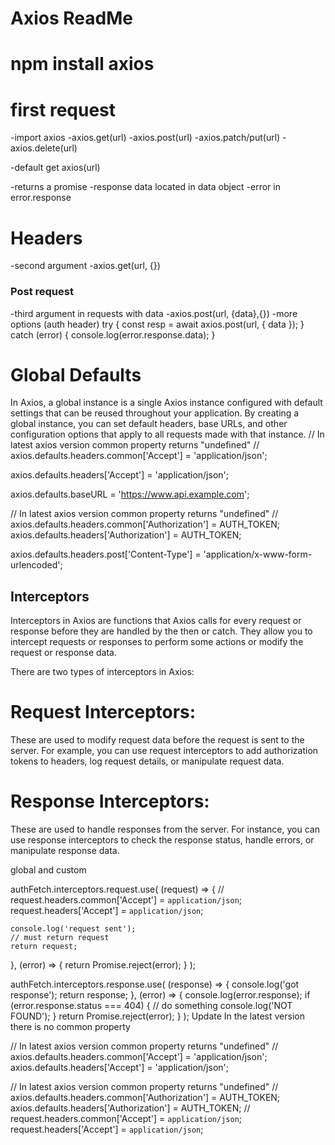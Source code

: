# Axios ReadMe
# npm install axios

# first request 
-import axios
-axios.get(url)
-axios.post(url)
-axios.patch/put(url)
-axios.delete(url)

-default get axios(url)

-returns a promise
-response data located in data object
-error in error.response


# Headers
-second argument
-axios.get(url, {})

### Post request
-third argument in requests with data
-axios.post(url, {data},{})
-more options (auth header) 
try {
  const resp = await axios.post(url, { data });
} catch (error) {
  console.log(error.response.data);
}


# Global Defaults 
In Axios, a global instance is a single Axios instance configured with default settings that can be reused throughout your application. By creating a global instance, you can set default headers, base URLs, and other configuration options that apply to all requests made with that instance.
// In latest axios version common property returns "undefined"
// axios.defaults.headers.common['Accept'] = 'application/json';

axios.defaults.headers['Accept'] = 'application/json';

axios.defaults.baseURL = 'https://www.api.example.com';

// In latest axios version common property returns "undefined"
// axios.defaults.headers.common['Authorization'] = AUTH_TOKEN;
axios.defaults.headers['Authorization'] = AUTH_TOKEN;

axios.defaults.headers.post['Content-Type'] =
  'application/x-www-form-urlencoded';

  ## Interceptors
 Interceptors in Axios are functions that Axios calls for every request or response before they are handled by the then or catch. They allow you to intercept requests or responses to perform some actions or modify the request or response data.

  There are two types of interceptors in Axios:

# Request Interceptors:
 These are used to modify request data before the request is sent to the server. For example, you can use request interceptors to add authorization tokens to headers, log request details, or manipulate request data.

# Response Interceptors:
 These are used to handle responses from the server. For instance, you can use response interceptors to check the response status, handle errors, or manipulate response data.


global and custom

authFetch.interceptors.request.use(
  (request) => {
    // request.headers.common['Accept'] = `application/json`;
    request.headers['Accept'] = `application/json`;

    console.log('request sent');
    // must return request
    return request;
  },
  (error) => {
    return Promise.reject(error);
  }
);

authFetch.interceptors.response.use(
  (response) => {
    console.log('got response');
    return response;
  },
  (error) => {
    console.log(error.response);
    if (error.response.status === 404) {
      // do something
      console.log('NOT FOUND');
    }
    return Promise.reject(error);
  }
);
Update
In the latest version there is no common property

// In latest axios version common property returns "undefined"
// axios.defaults.headers.common['Accept'] = 'application/json';
axios.defaults.headers['Accept'] = 'application/json';

// In latest axios version common property returns "undefined"
// axios.defaults.headers.common['Authorization'] = AUTH_TOKEN;
axios.defaults.headers['Authorization'] = AUTH_TOKEN;
// request.headers.common['Accept'] = `application/json`;
request.headers['Accept'] = `application/json`;